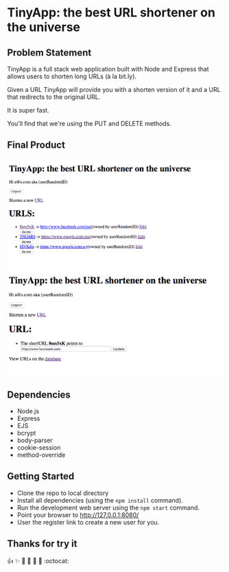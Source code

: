 # TinyApp: the best URL shortener on the universe

## Problem Statement

TinyApp is a full stack web application built with Node and Express that allows users to shorten long URLs (à la bit.ly).

Given a URL TinyApp will provide you with a shorten version of it and a URL that redirects to the original URL.

It is super fast.

You'll find that we're using the PUT and DELETE methods.

## Final Product

!["URL list"](/docs/tinyapp-urls.png)
!["URL edit"](/docs/tinyapp-edit.png)

## Dependencies

- Node.js
- Express
- EJS
- bcrypt
- body-parser
- cookie-session
- method-override

## Getting Started

- Clone the repo to local directory
- Install all dependencies (using the `npm install` command).
- Run the development web server using the `npm start` command.
- Point your browser to http://127.0.0.1:8080/
- User the register link to create a new user for you.

## Thanks for try it
:+1: :sparkles: :camel: :tada:
:rocket: :metal: :octocat: